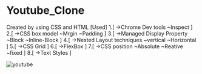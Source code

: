 # Youtube_Clone
Created by using CSS and HTML
[Used]
1.[
->Chrome Dev tools
   ~Inspect
]
2.[
->CSS box model
   ~Mrgin
   ~Padding
]
3.[
->Managed Display Property
   ~Block
   ~Inline-Block
]
4.[
->Nested Layout techniques
   ~vertical
   ~Horizontal
]
5.[
->CSS Grid
]
6.[
->FlexBox
]
7.[
->CSS position
  ~Absolute
  ~Reative
  ~fixed
]
8.[
->Text Styles
]

![youtube](https://github.com/Simran02Singh/Youtube_Clone/assets/97692077/43402950-e5c3-45ff-afd9-a881b2b7b2ad)
